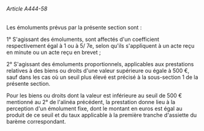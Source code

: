 ###### Article A444-58

Les émoluments prévus par la présente section sont :

1° S'agissant des émoluments, sont affectés d'un coefficient respectivement égal à 1 ou à 5/ 7e, selon qu'ils s'appliquent à un acte reçu en minute ou un acte reçu en brevet ;

2° S'agissant des émoluments proportionnels, applicables aux prestations relatives à des biens ou droits d'une valeur supérieure ou égale à 500 €, sauf dans les cas où un seuil plus élevé est précisé à la sous-section 1 de la présente section.

Pour les biens ou droits dont la valeur est inférieure au seuil de 500 € mentionné au 2° de l'alinéa précédent, la prestation donne lieu à la perception d'un émolument fixe, dont le montant en euros est égal au produit de ce seuil et du taux applicable à la première tranche d'assiette du barème correspondant.

